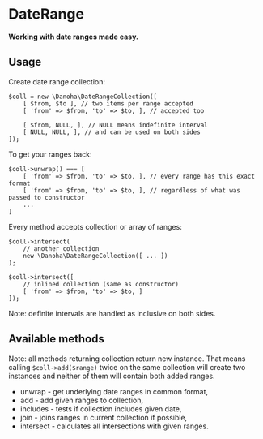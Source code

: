 # DateRange

__Working with date ranges made easy.__

## Usage

Create date range collection:

```
$coll = new \Danoha\DateRangeCollection([
    [ $from, $to ], // two items per range accepted
    [ 'from' => $from, 'to' => $to, ], // accepted too
    
    [ $from, NULL, ], // NULL means indefinite interval
    [ NULL, NULL, ], // and can be used on both sides
]);
```

To get your ranges back:

```
$coll->unwrap() === [
    [ 'from' => $from, 'to' => $to, ], // every range has this exact format
    [ 'from' => $from, 'to' => $to, ], // regardless of what was passed to constructor
    ...
]
```

Every method accepts collection or array of ranges:

```
$coll->intersect(
    // another collection
    new \Danoha\DateRangeCollection([ ... ])
);

$coll->intersect([
    // inlined collection (same as constructor)
    [ 'from' => $from, 'to' => $to, ]
]);
```

Note: definite intervals are handled as inclusive on both sides.

## Available methods

Note: all methods returning collection return new instance.
That means calling `$coll->add($range)` twice on the same
collection will create two instances and neither of them will
contain both added ranges.

- unwrap - get underlying date ranges in common format,
- add - add given ranges to collection,
- includes - tests if collection includes given date,
- join - joins ranges in current collection if possible,
- intersect - calculates all intersections with given ranges.